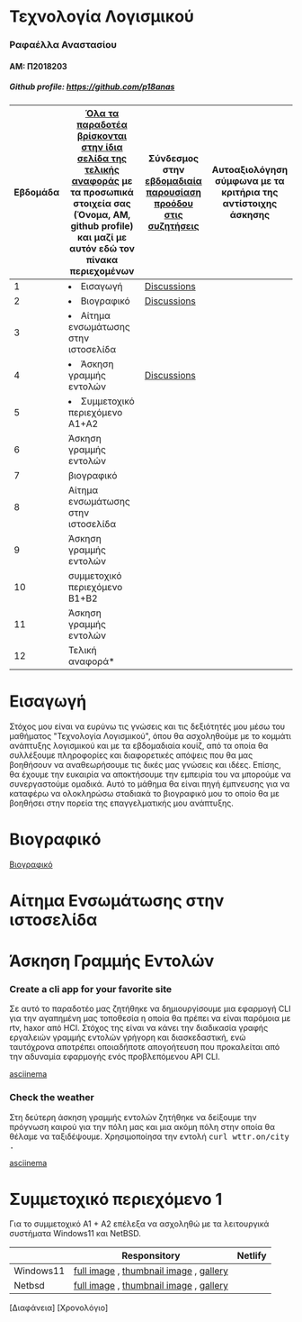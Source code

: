 # Τεχνολογία Λογισμικού
### Ραφαέλλα Αναστασίου
#### ΑΜ: Π2018203
##### Github profile: https://github.com/p18anas

| Εβδομάδα | [Όλα τα παραδοτέα βρίσκονται στην ίδια σελίδα της τελικής αναφοράς](https://courses-ionio.github.io/help/deliverables/) με τα προσωπικά στοιχεία σας (Όνομα, ΑΜ, github profile) και μαζί με αυτόν εδώ τον πίνακα περιεχομένων | Σύνδεσμος στην [εβδομαδιαία παρουσίαση προόδου στις συζητήσεις](https://github.com/courses-ionio/help/discussions/categories/show-and-tell) | Αυτοαξιολόγηση σύμφωνα με τα κριτήρια της αντίστοιχης άσκησης |
| --- | --- | --- | --- |
| 1 | <li><a herf="#Εισαγωγή"></span><span class="toctext">Εισαγωγή</span></a> |[Discussions](https://github.com/courses-ionio/help/discussions/104) | |
| 2 | <li><a herf="#Βιογραφικό"></span><span class="toctext">Βιογραφικό</span></a> | [Discussions](https://github.com/courses-ionio/help/discussions/246) | |
| 3 | <li><a herf="#Αίτημα ενσωμάτωσης στην ιστοσελίδα"></span><span class="toctext">Αίτημα ενσωμάτωσης στην ιστοσελίδα</span></a> | | |
| 4 | <li><a herf="#Άσκηση γραμμής εντολών"></span><span class="toctext">Άσκηση γραμμής εντολών</span></a> | [Discussions](https://github.com/courses-ionio/help/discussions/370) | |
| 5 | <li><a herf="#Συμμετοχικό περιεχόμενο A1+A2"></span><span class="toctext">Συμμετοχικό περιεχόμενο A1+A2</span></a> | | |
| 6 | Άσκηση γραμμής εντολών | | |
| 7 | βιογραφικό | | |
| 8 | Αίτημα ενσωμάτωσης στην ιστοσελίδα | | |
| 9 | Άσκηση γραμμής εντολών | | |
| 10 | συμμετοχικό περιεχόμενο B1+B2 | | |
| 11 | Άσκηση γραμμής εντολών | | |
| 12 | Τελική αναφορά* | | |



# Εισαγωγή
Στόχος μου είναι να ευρύνω τις γνώσεις και τις δεξιότητές μου μέσω του μαθήματος "Τεχνολογία Λογισμικού", όπου θα ασχοληθούμε με το κομμάτι ανάπτυξης λογισμικού και με τα εβδομαδιαία κουίζ, από τα οποία θα συλλέξουμε πληροφορίες και διαφορετικές απόψεις που θα μας βοηθήσουν να αναθεωρήσουμε τις δικές μας γνώσεις και ιδέες. Επίσης, θα έχουμε την ευκαιρία να αποκτήσουμε την εμπειρία του να μπορούμε να συνεργαστούμε ομαδικά. Αυτό το μάθημα θα είναι πηγή έμπνευσης για να καταφέρω να ολοκληρώσω σταδιακά το βιογραφικό μου το οποίο θα με βοηθήσει στην πορεία της επαγγελματικής μου ανάπτυξης.

# Βιογραφικό
[Βιογραφικό](https://p18anas.github.io/online-cv/)

# Αίτημα Ενσωμάτωσης στην ιστοσελίδα


# Άσκηση Γραμμής Εντολών
### Create a cli app for your favorite site
Σε αυτό το παραδοτέο μας ζητήθηκε να δημιουργίσουμε μια εφαρμογή CLI για την αγαπημένη μας τοποθεσία η οποία θα πρέπει να είναι παρόμοια με rtv, haxor από HCI. Στόχος της είναι να κάνει την διαδικασία γραφής εργαλειών γραμμής εντολών γρήγορη και διασκεδαστική, ενώ ταυτόχρονα αποτρέπει οποιαδήποτε απογοήτευση που προκαλείται από την αδυναμία εφαρμογής ενός προβλεπόμενου API CLI.

  [asciinema](https://asciinema.org/a/476254)

### Check the weather

Στη δεύτερη άσκηση γραμμής εντολών ζητήθηκε να δείξουμε την πρόγνωση καιρού για την πόλη μας και μια ακόμη πόλη στην οποία θα θέλαμε να ταξιδέψουμε. Χρησιμοποίησα την εντολή <kbd>curl wttr.on/city<kbd> .

[asciinema](https://asciinema.org/a/476444)

# Συμμετοχικό περιεχόμενο 1

Για το συμμετοχικό Α1 + Α2 επέλεξα να ασχοληθώ με τα λειτουργικά συστήματα Windows11 και NetBSD.
  
  | | Responsitory | Netlify | 
  | --- | --- | --- |
  | Windows11 | [full image](https://github.com/p18anas/images/blob/2018203/Windows11.jpg) , [thumbnail image](https://github.com/p18anas/images/blob/2018203/Windows11-thumbnail.jpg) , [gallery](https://github.com/p18anas/_gallery/blob/2018203/Windows11.md) |  |
  | Netbsd | [full image](https://github.com/p18anas/images/blob/2018203/Netbsd.png) , [thumbnail image](https://github.com/p18anas/images/blob/2018203/Netbsd-thumbnail.png) , [gallery](https://github.com/p18anas/_gallery/blob/2018203/netbsd.md) |  |
  
  [Διαφάνεια]
  [Χρονολόγιο]
  
  
